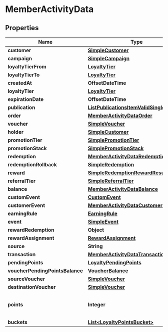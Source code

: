 

# MemberActivityData


## Properties

| Name | Type | Description |
|------------ | ------------- | ------------- |
|**customer** | [**SimpleCustomer**](SimpleCustomer.md) |  |
|**campaign** | [**SimpleCampaign**](SimpleCampaign.md) |  |
|**loyaltyTierFrom** | [**LoyaltyTier**](LoyaltyTier.md) |  |
|**loyaltyTierTo** | [**LoyaltyTier**](LoyaltyTier.md) |  |
|**createdAt** | **OffsetDateTime** |  |
|**loyaltyTier** | [**LoyaltyTier**](LoyaltyTier.md) |  |
|**expirationDate** | **OffsetDateTime** |  |
|**publication** | [**ListPublicationsItemValidSingleVoucher**](ListPublicationsItemValidSingleVoucher.md) |  |
|**order** | [**MemberActivityDataOrder**](MemberActivityDataOrder.md) |  |
|**voucher** | [**SimpleVoucher**](SimpleVoucher.md) |  |
|**holder** | [**SimpleCustomer**](SimpleCustomer.md) |  |
|**promotionTier** | [**SimplePromotionTier**](SimplePromotionTier.md) |  |
|**promotionStack** | [**SimplePromotionStack**](SimplePromotionStack.md) |  |
|**redemption** | [**MemberActivityDataRedemption**](MemberActivityDataRedemption.md) |  |
|**redemptionRollback** | [**SimpleRedemption**](SimpleRedemption.md) |  |
|**reward** | [**SimpleRedemptionRewardResult**](SimpleRedemptionRewardResult.md) |  |
|**referralTier** | [**SimpleReferralTier**](SimpleReferralTier.md) |  |
|**balance** | [**MemberActivityDataBalance**](MemberActivityDataBalance.md) |  |
|**customEvent** | [**CustomEvent**](CustomEvent.md) |  |
|**customerEvent** | [**MemberActivityDataCustomerEvent**](MemberActivityDataCustomerEvent.md) |  |
|**earningRule** | [**EarningRule**](EarningRule.md) |  |
|**event** | [**SimpleEvent**](SimpleEvent.md) |  |
|**rewardRedemption** | **Object** |  |
|**rewardAssignment** | [**RewardAssignment**](RewardAssignment.md) |  |
|**source** | **String** |  |
|**transaction** | [**MemberActivityDataTransaction**](MemberActivityDataTransaction.md) |  |
|**pendingPoints** | [**LoyaltyPendingPoints**](LoyaltyPendingPoints.md) |  |
|**voucherPendingPointsBalance** | [**VoucherBalance**](VoucherBalance.md) |  |
|**sourceVoucher** | [**SimpleVoucher**](SimpleVoucher.md) |  |
|**destinationVoucher** | [**SimpleVoucher**](SimpleVoucher.md) |  |
|**points** | **Integer** | The number of expired points. |
|**buckets** | [**List&lt;LoyaltyPointsBucket&gt;**](LoyaltyPointsBucket.md) |  |



